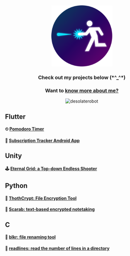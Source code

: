 <p align="center"> 
    <img width="200" height="200" src="eternalGridIcon.png" alt="Hello!"> 
</p>

<h3 align="center"><b>
Check out my projects below (*^_^*)
</b></h3>

<h3 align="center">
Want to <a href="https://desolaterobot.github.io/aboutme">know more about me?</a>
</h3>

<p align="center">
    <img src="https://github-readme-stats.vercel.app/api/top-langs?username=desolaterobot&exclude_repo=eternal-grid,carparkviewer&show_icons=true&locale=en&layout=compact&langs_count=10" alt="desolaterobot" />
</p>

## Flutter
#### ⏲ [Pomodoro Timer](https://notdesolaterobot.github.io/pomodoro/#/)
#### 💸 [Subscription Tracker Android App](https://play.google.com/store/apps/details?id=com.desolate.substracker)

## Unity
#### 🕹 [Eternal Grid: a Top-down Endless Shooter](http://desolaterobot.itch.io/eternal-grid)

## Python
#### 🔐 [ThothCrypt: File Encryption Tool](https://github.com/desolaterobot/thoth)
#### 📝 [Scarab: text-based encrypted notetaking](https://github.com/desolaterobot/scarab)

## C
#### 📁 [blkr: file renaming tool](https://github.com/desolaterobot/blkr)
#### 🧾 [readlines: read the number of lines in a  directory](https://github.com/desolaterobot/readlines)
